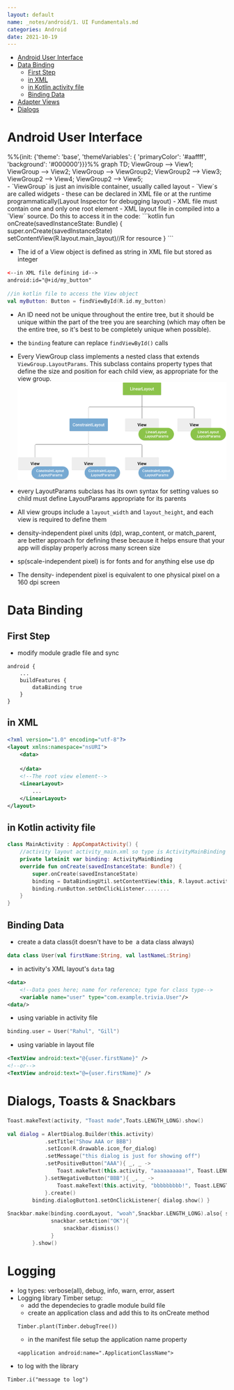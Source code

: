 ```yaml
---
layout: default
name: _notes/android/1. UI Fundamentals.md
categories: Android
date: 2021-10-19
---
```

<script 
    type="text/javascript"
    src="https://unpkg.com/mermaid@8.13.2/dist/mermaid.min.js">
</script>

<link 
  rel="stylesheet" 
  href="https://cdn.jsdelivr.net/npm/katex@0.13.18/dist/katex.min.css" integrity="sha384-zTROYFVGOfTw7JV7KUu8udsvW2fx4lWOsCEDqhBreBwlHI4ioVRtmIvEThzJHGET" crossorigin="anonymous">

<script defer 
  src="https://cdn.jsdelivr.net/npm/katex@0.13.18/dist/katex.min.js" integrity="sha384-GxNFqL3r9uRJQhR+47eDxuPoNE7yLftQM8LcxzgS4HT73tp970WS/wV5p8UzCOmb" crossorigin="anonymous">
</script>

<script defer 
  src="https://cdn.jsdelivr.net/npm/katex@0.13.18/dist/contrib/auto-render.min.js" integrity="sha384-vZTG03m+2yp6N6BNi5iM4rW4oIwk5DfcNdFfxkk9ZWpDriOkXX8voJBFrAO7MpVl" crossorigin="anonymous">
</script>
<script>
    document.addEventListener("DOMContentLoaded", function() {
        renderMathInElement(document.body, {
          // customised options
          // • auto-render specific keys, e.g.:
          delimiters: [
              {left: '$$', right: '$$', display: true},
              {left: '$', right: '$', display: false},
              {left: '\(', right: '\)', display: false},
              {left: '\[', right: '\]', display: true}
          ],
          // • rendering keys, e.g.:
          throwOnError : false
        });
    });
</script>
- [Android User Interface](#android-user-interface)
- [Data Binding](#data-binding)
    - [First Step](#first-step)
    - [in XML](#in-xml)
    - [in Kotlin activity file](#in-kotlin-activity-file)
    - [Binding Data](#binding-data)
- [Adapter Views](#adapter-views)
- [Dialogs](#dialogs)

# Android User Interface

<div class="mermaid">%%{init: {'theme': 'base', 'themeVariables': { 'primaryColor': '#aaffff', 'background': '#000000'}}}%%
graph TD;
    ViewGroup --> View1;
    ViewGroup --> View2;
    ViewGroup --> ViewGroup2;
    ViewGroup2 --> View3;
    ViewGroup2 --> View4;
    ViewGroup2 --> View5;


</div>
- `ViewGroup` is just an invisible container, usually called layout
- `View`s are called widgets
- these can be declared in XML file or at the runtime programmatically(Layout Inspector for debugging layout)
- XML file must contain one and only one root element
- XML layout file in compiled into a `View` source. Do this to access it in the code:
```kotlin
fun onCreate(savedInstanceState: Bundle) {
	super.onCreate(savedInstanceState)
	setContentView(R.layout.main_layout)//R for resource
}
```
    
- The id of a View object is defined as string in XML file but stored as integer
```xml
<--in XML file defining id-->
android:id="@+id/my_button"
```
```kotlin
//in kotlin file to access the View object
val myButton: Button = findViewById(R.id.my_button)
```
- An ID need not be unique throughout the entire tree, but it should be unique within the part of the tree you are searching (which may often be the entire tree, so it's best to be completely unique when possible).    
- the `binding` feature can replace `findViewById()` calls
    
- Every ViewGroup class implements a nested class that extends `ViewGroup.LayoutParams`. This subclass contains property types that define the size and position for each child view, as appropriate for the view group.
    ![448a553352ed1797d09c36ad31193ddd.png](../_resources/448a553352ed1797d09c36ad31193ddd.png)
    
- every LayoutParams subclass has its own syntax for setting values so child must define LayoutParams appropriate for its parents
    
- All view groups include a `layout_width` and `layout_height`, and each view is required to define them
- density-independent pixel units (dp), wrap\_content, or match\_parent, are better approach for defining these because it helps ensure that your app will display properly across many screen size  
- sp(scale-independent pixel) is for fonts and for anything else use dp
- The density- independent pixel is equivalent to one physical pixel on a 160 dpi screen
    

# Data Binding

## First Step
- modify module gradle file and sync
```
android {
    ...
    buildFeatures {
        dataBinding true
    }
}
```
## in XML
```xml
<?xml version="1.0" encoding="utf-8"?>
<layout xmlns:namespace="nsURI">
    <data>
        
    </data>
    <!--The root view element-->
    <LinearLayout>
        ...
    </LinearLayout>
</layout>
```
## in Kotlin activity file

```kotlin
class MainActivity : AppCompatActivity() {
    //activity layout activity_main.xml so type is ActivityMainBinding
    private lateinit var binding: ActivityMainBinding
    override fun onCreate(savedInstanceState: Bundle?) {
        super.onCreate(savedInstanceState)
        binding = DataBindingUtil.setContentView(this, R.layout.activity_main)
        binding.runButton.setOnClickListener........
    }
}
```
## Binding Data
- create a data class(it doesn't have to be  a data class always)
```kotlin
data class User(val firstName:String, val lastNameL:String)
```
- in activity's XML layout's `data` tag

```xml
<data>
	<!--Data goes here; name for reference; type for class type-->
	<variable name="user" type="com.example.trivia.User"/>
<data/>
```
- using variable in activity file
```kotlin
binding.user = User("Rahul", "Gill")
```
- using variable in layout file
```xml
<TextView android:text="@{user.firstName}" />
<!--or-->
<TextView android:text="@={user.firstName}" />
```

# Dialogs, Toasts & Snackbars
```kotlin
Toast.makeText(activity, "Toast made",Toats.LENGTH_LONG).show()
```
```kotlin
val dialog = AlertDialog.Builder(this.activity)
            .setTitle("Show AAA or BBB")
            .setIcon(R.drawable.icon_for_dialog)
            .setMessage("this dialog is just for showing off")
            .setPositiveButton("AAA"){ _, _ ->
                Toast.makeText(this.activity, "aaaaaaaaaa!", Toast.LENGTH_LONG).show()
            }.setNegativeButton("BBB"){ _, _ ->
                Toast.makeText(this.activity, "bbbbbbbbb!", Toast.LENGTH_LONG).show()
            }.create()
        binding.dialogButton1.setOnClickListener{ dialog.show() }
```
```kotlin
Snackbar.make(binding.coordLayout, "woah",Snackbar.LENGTH_LONG).also{ snackbar ->
              snackbar.setAction("OK"){
                  snackbar.dismiss()
              }
        }.show()
```

# Logging
- log types: verbose(all), debug, info, warn, error, assert
- Logging library Timber setup:
	- add the dependecies to gradle module build file
	- create an application class and add this to its onCreate method
	```
	Timber.plant(Timber.debugTree())
	```
	- in the manifest file setup the application name property
	```
	<application android:name=".ApplicationClassName">
	```
- to log with the  library
```
Timber.i("message to log")
```